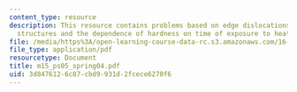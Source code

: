 ```yaml
---
content_type: resource
description: This resource contains problems based on edge dislocations, aerospace
  structures and the dependence of hardness on time of exposure to heat.
file: /media/https%3A/open-learning-course-data-rc.s3.amazonaws.com/16-01-unified-engineering-i-ii-iii-iv-fall-2005-spring-2006/3d8476126c87cbd9931d2fcece6270f6_m15_ps05_spring04.pdf
file_type: application/pdf
resourcetype: Document
title: m15_ps05_spring04.pdf
uid: 3d847612-6c87-cbd9-931d-2fcece6270f6
---
```

